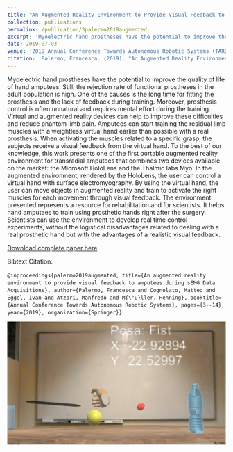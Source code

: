 ```yaml
---
title: "An Augmented Reality Environment to Provide Visual Feedback to Amputees During sEMG Data Acquisitions"
collection: publications
permalink: /publication/3palermo2019augmented
excerpt: 'Myoelectric hand prostheses have the potential to improve the quality of life of hand amputees. Still, the rejection rate of functional prostheses in the adult population is high. One of the causes is the long time for fitting the prosthesis and the lack of feedback during training. Moreover, prosthesis control is often unnatural and requires mental effort during the training. Virtual and augmented reality devices can help to improve these difficulties and reduce phantom limb pain. Amputees can start training the residual limb muscles with a weightless virtual hand earlier than possible with a real prosthesis. When activating the muscles related to a specific grasp, the subjects receive a visual feedback from the virtual hand. To the best of our knowledge, this work presents one of the first portable augmented reality environment for transradial amputees that combines two devices available on the market: the Microsoft HoloLens and the Thalmic labs Myo. In the augmented environment, rendered by the HoloLens, the user can control a virtual hand with surface electromyography. By using the virtual hand, the user can move objects in augmented reality and train to activate the right muscles for each movement through visual feedback. The environment presented represents a resource for rehabilitation and for scientists. It helps hand amputees to train using prosthetic hands right after the surgery. Scientists can use the environment to develop real time control experiments, without the logistical disadvantages related to dealing with a real prosthetic hand but with the advantages of a realistic visual feedback.'
date: 2019-07-03
venue: '2019 Annual Conference Towards Autonomous Robotic Systems (TAROS)'paperurl: ''
citation: 'Palermo, Francesca. (2019). "An Augmented Reality Environment to Provide Visual Feedback to Amputees During sEMG Data Acquisitions" <i>2019 Towards Autonomous Robotic Systems (TAROS)</i>'
---
```

Myoelectric hand prostheses have the potential to improve the quality of life of hand amputees. Still, the rejection rate of functional prostheses in the adult population is high. One of the causes is the long time for fitting the prosthesis and the lack of feedback during training. Moreover, prosthesis control is often unnatural and requires mental effort during the training. Virtual and augmented reality devices can help to improve these difficulties and reduce phantom limb pain. Amputees can start training the residual limb muscles with a weightless virtual hand earlier than possible with a real prosthesis. When activating the muscles related to a specific grasp, the subjects receive a visual feedback from the virtual hand. To the best of our knowledge, this work presents one of the first portable augmented reality environment for transradial amputees that combines two devices available on the market: the Microsoft HoloLens and the Thalmic labs Myo. In the augmented environment, rendered by the HoloLens, the user can control a virtual hand with surface electromyography. By using the virtual hand, the user can move objects in augmented reality and train to activate the right muscles for each movement through visual feedback. The environment presented represents a resource for rehabilitation and for scientists. It helps hand amputees to train using prosthetic hands right after the surgery. Scientists can use the environment to develop real time control experiments, without the logistical disadvantages related to dealing with a real prosthetic hand but with the advantages of a realistic visual feedback.

[Download complete paper here](https://www.researchgate.net/profile/Henning_Mueller2/publication/323735768_Repeatability_of_grasp_recognition_for_robotic_hand_prosthesis_control_based_on_sEMG_data/links/5aab655845851517881b57ee/Repeatability-of-grasp-recognition-for-robotic-hand-prosthesis-control-based-on-sEMG-data.pdf)

Bibtext Citation: 

`@inproceedings{palermo2019augmented, title={An augmented reality environment to provide visual feedback to amputees during sEMG Data Acquisitions}, author={Palermo, Francesca and Cognolato, Matteo and Eggel, Ivan and Atzori, Manfredo and M{\"u}ller, Henning}, booktitle={Annual Conference Towards Autonomous Robotic Systems}, pages={3--14}, year={2019}, organization={Springer}}`

![augmented Image](https://github.com/francescapalermo/francescapalermo.github.io/blob/master/_publications/augmented.jpg?raw=true)